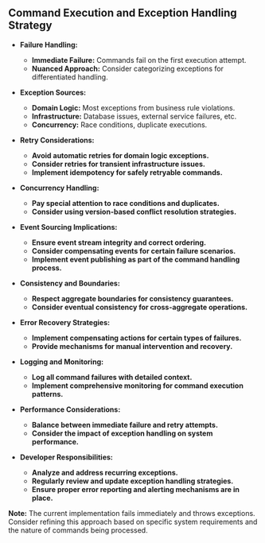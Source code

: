 ## Command Execution and Exception Handling Strategy

- **Failure Handling:**
    - **Immediate Failure:** Commands fail on the first execution attempt.
    - **Nuanced Approach:** Consider categorizing exceptions for differentiated handling.

- **Exception Sources:**
    - **Domain Logic:** Most exceptions from business rule violations.
    - **Infrastructure:** Database issues, external service failures, etc.
    - **Concurrency:** Race conditions, duplicate executions.

- **Retry Considerations:**
    - **Avoid automatic retries for domain logic exceptions.**
    - **Consider retries for transient infrastructure issues.**
    - **Implement idempotency for safely retryable commands.**

- **Concurrency Handling:**
    - **Pay special attention to race conditions and duplicates.**
    - **Consider using version-based conflict resolution strategies.**

- **Event Sourcing Implications:**
    - **Ensure event stream integrity and correct ordering.**
    - **Consider compensating events for certain failure scenarios.**
    - **Implement event publishing as part of the command handling process.**

- **Consistency and Boundaries:**
    - **Respect aggregate boundaries for consistency guarantees.**
    - **Consider eventual consistency for cross-aggregate operations.**

- **Error Recovery Strategies:**
    - **Implement compensating actions for certain types of failures.**
    - **Provide mechanisms for manual intervention and recovery.**

- **Logging and Monitoring:**
    - **Log all command failures with detailed context.**
    - **Implement comprehensive monitoring for command execution patterns.**

- **Performance Considerations:**
    - **Balance between immediate failure and retry attempts.**
    - **Consider the impact of exception handling on system performance.**

- **Developer Responsibilities:**
    - **Analyze and address recurring exceptions.**
    - **Regularly review and update exception handling strategies.**
    - **Ensure proper error reporting and alerting mechanisms are in place.**

**Note:** The current implementation fails immediately and throws exceptions. Consider refining this approach based on specific system requirements and the nature of commands being processed.
